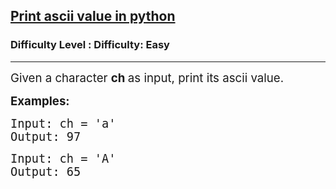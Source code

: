 <h2><a href="https://www.geeksforgeeks.org/problems/print-ascii-value-in-python/1?page=1&sortBy=accuracy">Print ascii value in python</a></h2><h3>Difficulty Level : Difficulty: Easy</h3><hr><div class="problems_problem_content__Xm_eO"><p><span style="font-size: 14pt;">Given a character <strong>ch&nbsp;</strong>as input, print its ascii value.</span></p>
<p><span style="font-size: 14pt;"><strong>Examples:</strong></span></p>
<pre><span style="font-size: 14pt;">Input: ch = 'a'</span><br><span style="font-size: 14pt;">Output: 97</span></pre>
<pre><span style="font-size: 14pt;">Input: ch = 'A'</span><br><span style="font-size: 14pt;">Output: 65</span></pre></div>